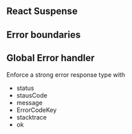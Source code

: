 ## React Suspense

## Error boundaries

## Global Error handler

Enforce a strong error response type with

- status
- stausCode
- message
- ErrorCodeKey
- stacktrace
- ok